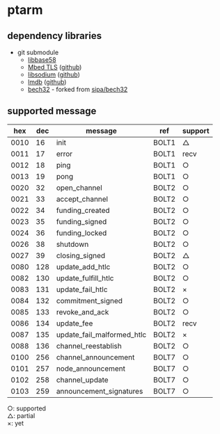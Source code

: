 # ptarm

## dependency libraries

* git submodule
  * [libbase58](https://github.com/luke-jr/libbase58)
  * [Mbed TLS](https://tls.mbed.org/) ([github](https://github.com/ARMmbed/mbedtls))
  * [libsodium](https://download.libsodium.org/doc/) ([github](https://github.com/jedisct1/libsodium))
  * [lmdb](https://symas.com/lightning-memory-mapped-database/) ([github](https://github.com/LMDB/lmdb))
  * [bech32](https://github.com/nayutaco/bech32) - forked from [sipa/bech32](https://github.com/sipa/bech32)

## supported message

| hex  | dec | message                    | ref   | support |
|------|-----|----------------------------|-------|---------|
| 0010 | 16  | init                       | BOLT1 | △      |
| 0011 | 17  | error                      | BOLT1 | recv   |
| 0012 | 18  | ping                       | BOLT1 | ○      |
| 0013 | 19  | pong                       | BOLT1 | ○      |
| 0020 | 32  | open_channel               | BOLT2 | ○      |
| 0021 | 33  | accept_channel             | BOLT2 | ○      |
| 0022 | 34  | funding_created            | BOLT2 | ○      |
| 0023 | 35  | funding_signed             | BOLT2 | ○      |
| 0024 | 36  | funding_locked             | BOLT2 | ○      |
| 0026 | 38  | shutdown                   | BOLT2 | ○      |
| 0027 | 39  | closing_signed             | BOLT2 | △      |
| 0080 | 128 | update_add_htlc            | BOLT2 | ○      |
| 0082 | 130 | update_fulfill_htlc        | BOLT2 | ○      |
| 0083 | 131 | update_fail_htlc           | BOLT2 | ×      |
| 0084 | 132 | commitment_signed          | BOLT2 | ○      |
| 0085 | 133 | revoke_and_ack             | BOLT2 | ○      |
| 0086 | 134 | update_fee                 | BOLT2 | recv   |
| 0087 | 135 | update_fail_malformed_htlc | BOLT2 | ×      |
| 0088 | 136 | channel_reestablish        | BOLT2 | ○      |
| 0100 | 256 | channel_announcement       | BOLT7 | ○      |
| 0101 | 257 | node_announcement          | BOLT7 | ○      |
| 0102 | 258 | channel_update             | BOLT7 | ○      |
| 0103 | 259 | announcement_signatures    | BOLT7 | ○      |

○: supported  
△: partial  
×: yet  

